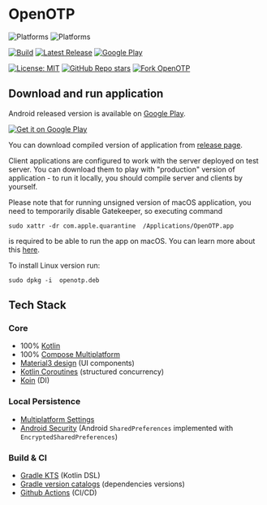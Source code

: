 # OpenOTP

![Platforms](https://img.shields.io/badge/mobile-Android%20%7C%20iOS-blue)
![Platforms](https://img.shields.io/badge/desktop-Windows%20%7C%20macOS%20%7C%20Linux-blue)

[![Build](https://img.shields.io/github/actions/workflow/status/avan1235/open-otp/release.yml?label=Build&color=green)](https://github.com/avan1235/open-otp/actions/workflows/release.yml)
[![Latest Release](https://img.shields.io/github/v/release/avan1235/open-otp?label=Release&color=green)](https://github.com/avan1235/open-otp/releases)
[![Google Play](https://img.shields.io/endpoint?color=green&logo=google-play&logoColor=green&url=https%3A%2F%2Fplay.cuzi.workers.dev%2Fplay%3Fi%3Dml.dev.kotlin.openotp.OpenOtp%26l%3DGoogle%2520Play%26m%3D%24version)](https://play.google.com/store/apps/details?id=ml.dev.kotlin.openotp.OpenOtp)

[![License: MIT](https://img.shields.io/badge/License-MIT-red.svg)](./LICENSE.md)
[![GitHub Repo stars](https://img.shields.io/github/stars/avan1235/open-otp?style=social)](https://github.com/avan1235/open-otp/stargazers)
[![Fork OpenOTP](https://img.shields.io/github/forks/avan1235/open-otp?logo=github&style=social)](https://github.com/avan1235/open-otp/fork)

## Download and run application

Android released version is available on
[Google Play](https://play.google.com/store/apps/details?id=ml.dev.kotlin.openotp.OpenOtp).

<a href='https://play.google.com/store/apps/details?id=ml.dev.kotlin.openotp.OpenOtp'><img alt='Get it on Google Play' src='https://play.google.com/intl/en_us/badges/static/images/badges/en_badge_web_generic.png'/></a>

You can download compiled version of application from
[release page](https://github.com/avan1235/open-otp/releases).

Client applications are configured to work with the server deployed on test server.
You can download them to play with "production" version of application - to run it locally,
you should compile server and clients by yourself.

Please note that for running unsigned version of macOS application, you need to temporarily
disable Gatekeeper, so executing command

```shell
sudo xattr -dr com.apple.quarantine  /Applications/OpenOTP.app
```

is required to be able to run the app on macOS. You can learn more about this
[here](https://web.archive.org/web/20230318124537/https://disable-gatekeeper.github.io/).

To install Linux version run:

```shell
sudo dpkg -i  openotp.deb
```

## Tech Stack

### Core

- 100% [Kotlin](https://kotlinlang.org/)
- 100% [Compose Multiplatform](https://github.com/JetBrains/compose-multiplatform)
- [Material3 design](https://m3.material.io/) (UI components)
- [Kotlin Coroutines](https://kotlinlang.org/docs/coroutines-overview.html) (structured concurrency)
- [Koin](https://insert-koin.io/) (DI)

### Local Persistence

- [Multiplatform Settings](https://github.com/russhwolf/multiplatform-settings)
- [Android Security](https://developer.android.com/jetpack/androidx/releases/security) (Android `SharedPreferences`
  implemented with `EncryptedSharedPreferences`)

### Build & CI

- [Gradle KTS](https://docs.gradle.org/current/userguide/kotlin_dsl.html) (Kotlin DSL)
- [Gradle version catalogs](https://developer.android.com/build/migrate-to-catalogs) (dependencies versions)
- [Github Actions](https://github.com/avan1235/open-otp/actions) (CI/CD)
